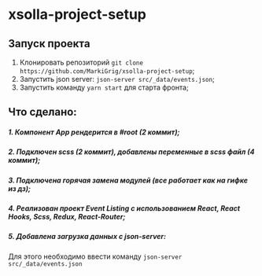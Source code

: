 # xsolla-project-setup
## Запуск проекта
1. Клонировать репозиторий `git clone https://github.com/MarkiGrig/xsolla-project-setup`;
2. Запустить json server: `json-server src/_data/events.json`;
3. Запустить команду `yarn start` для старта фронта;

## Что сделано:

##### 1. Компонент App рендерится в #root (2 коммит);
##### 2. Подключен scss (2 коммит), добавлены переменные в scss файл (4 коммит);
##### 3. Подключена горячая замена модулей (все работает как на гифке из дз);
##### 4. Реализован проект Event Listing с использованием React, React Hooks, Scss, Redux, React-Router;
##### 5. Добавлена загрузка данных с json-server:
Для этого необходимо ввести команду `json-server src/_data/events.json`

